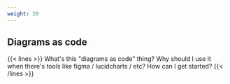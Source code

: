 ```yaml
---
weight: 20
---
```


## Diagrams as code
{{< lines >}}
What's this "diagrams as code" thing?
Why should I use it when there's tools like figma / lucidcharts / etc?
How can I get started?
{{< /lines >}}

